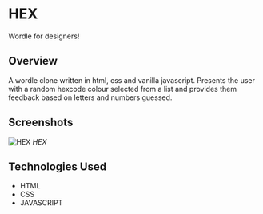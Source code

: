 # HEX

Wordle for designers!

## Overview

A wordle clone written in html, css and vanilla javascript. Presents the user with a random hexcode colour selected from a list and provides them feedback based on letters and numbers guessed.

## Screenshots

![HEX](/img/hex1.PNG)
*HEX*

## Technologies Used

- HTML
- CSS
- JAVASCRIPT
